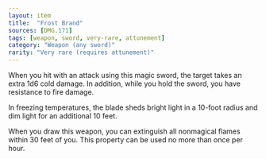 ```yaml
---
layout: item
title:  "Frost Brand"
sources: [DMG.171]
tags: [weapon, sword, very-rare, attunement]
category: "Weapon (any sword)"
rarity: "Very rare (requires attunement)"
---
```


When you hit with an attack using this magic sword, the target takes an extra 1d6 cold damage. In addition, while you hold the sword, you have resistance to fire damage.

In freezing temperatures, the blade sheds bright light in a 10-foot radius and dim light for an additional 10 feet.

When you draw this weapon, you can extinguish all nonmagical flames within 30 feet of you. This property can be used no more than once per hour.